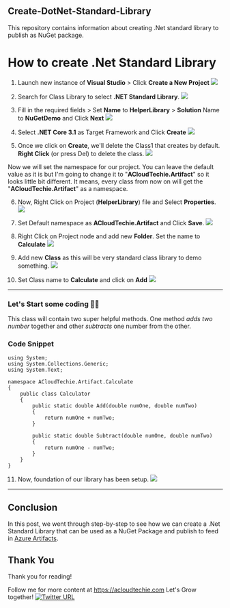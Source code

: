 ## Create-DotNet-Standard-Library
This repository contains information about creating .Net standard library to publish as NuGet package.

# How to create .Net Standard Library

1. Launch new instance of __Visual Studio__ > Click __Create a New Project__
![](images/1-create-new-proj.png)

2. Search for Class Library to select **.NET Standard Library**.
![](images/2-dotnet-standard-library.png)

3. Fill in the required fields > Set **Name** to **HelperLibrary** > **Solution** Name to **NuGetDemo** and Click **Next**
![](images/3-configure-new-project.png)

4. Select **.NET Core 3.1** as Target Framework and Click **Create**
![](images/4-dotnet-core-target-framework.png)

5. Once we click on **Create**, we'll delete the Class1 that creates by default. **Right Click** (or press Del) to delete the class.
![](images/5-delete-default-class.png)

Now we will set the namespace for our project. You can leave the default value as it is but I'm going to change it to "**ACloudTechie.Artifact**" so it looks little bit different. It means, every class from now on will get the "**ACloudTechie.Artifact**" as a namespace.

6. Now, Right Click on Project (**HelperLibrary**) file and Select **Properties**.
![](images/6-project-properties.png)

7. Set Default namespace as **ACloudTechie.Artifact** and Click **Save**.
![](images/7-set-default-namespace.png)

8. Right Click on Project node and add new **Folder**. Set the name to **Calculate**
![](images/8-add-new-folder.png)
   
9. Add new **Class** as this will be very standard class library to demo something.
![](images/9-add-new-class.png)

10. Set Class name to **Calculate** and click on **Add**
![](images/10-class-calculate.png)

---
### Let's Start some coding 👨‍💻

This class will contain two super helpful methods. One method *adds two number* together and other *subtracts* one number from the other.

### Code Snippet

```dotnet
using System;
using System.Collections.Generic;
using System.Text;

namespace ACloudTechie.Artifact.Calculate
{
    public class Calculator
    {
        public static double Add(double numOne, double numTwo)
        {
            return numOne + numTwo;
        }

        public static double Subtract(double numOne, double numTwo)
        {
            return numOne - numTwo;
        }
    }
}
```

11. Now, foundation of our library has been setup.
![](images/11-foundation-calculate-library.png)

---

## Conclusion
In this post, we went through step-by-step to see how we can create a .Net Standard Library that can be used as a NuGet Package and publish to feed in [Azure Artifacts](https://acloudtechie.com/how-to-use-azure-pipelines-and-artifacts-for-package-management).

## Thank You
Thank you for reading!

Follow me for more content at https://acloudtechie.com
Let's Grow together! [![Twitter URL](https://img.shields.io/twitter/url/https/twitter.com/bukotsunikki.svg?style=social&label=Follow%20%40zeeshanmcp12)](https://twitter.com/zeeshanmcp12)
